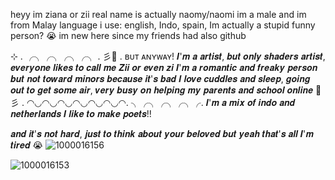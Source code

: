 heyy im ziana or zii 
real name is actually naomy/naomi
im a male and im from Malay
language i use: english, Indo, spain, 
Im actually a stupid funny person? 😭 
im new here since my friends had also github



⊹ . ╭╮╭╮╭╮╭╮ . 彡🌷 . 
 ʙᴜᴛ ᴀɴʏᴡᴀʏ! 
 𝑰'𝒎 𝒂 𝒂𝒓𝒕𝒊𝒔𝒕, 𝒃𝒖𝒕 𝒐𝒏𝒍𝒚 𝒔𝒉𝒂𝒅𝒆𝒓𝒔 𝒂𝒓𝒕𝒊𝒔𝒕, 
 𝒆𝒗𝒆𝒓𝒚𝒐𝒏𝒆 𝒍𝒊𝒌𝒆𝒔 𝒕𝒐 𝒄𝒂𝒍𝒍 𝒎𝒆 𝒁𝒊𝒊 𝒐𝒓 𝒆𝒗𝒆𝒏 𝒛𝒊
 𝑰'𝒎 𝒂 𝒓𝒐𝒎𝒂𝒏𝒕𝒊𝒄 𝒂𝒏𝒅 𝒇𝒓𝒆𝒂𝒌𝒚 𝒑𝒆𝒓𝒔𝒐𝒏 𝒃𝒖𝒕 𝒏𝒐𝒕 𝒕𝒐𝒘𝒂𝒓𝒅 𝒎𝒊𝒏𝒐𝒓𝒔 𝒃𝒆𝒄𝒂𝒖𝒔𝒆 𝒊𝒕'𝒔 𝒃𝒂𝒅
 𝑰 𝒍𝒐𝒗𝒆 𝒄𝒖𝒅𝒅𝒍𝒆𝒔 𝒂𝒏𝒅 𝒔𝒍𝒆𝒆𝒑, 𝒈𝒐𝒊𝒏𝒈 𝒐𝒖𝒕 𝒕𝒐 𝒈𝒆𝒕 𝒔𝒐𝒎𝒆 𝒂𝒊𝒓, 
 𝒗𝒆𝒓𝒚 𝒃𝒖𝒔𝒚 𝒐𝒏 𝒉𝒆𝒍𝒑𝒊𝒏𝒈 𝒎𝒚 𝒑𝒂𝒓𝒆𝒏𝒕𝒔 𝒂𝒏𝒅 𝒔𝒄𝒉𝒐𝒐𝒍 𝒐𝒏𝒍𝒊𝒏𝒆
   🤍 彡 . ◠◡◠◡◠◡◠◡◠◡◠◡◠. ╮╭╮╭╮╭╮╭.
      𝑰'𝒎 𝒂 𝒎𝒊𝒙 𝒐𝒇 𝒊𝒏𝒅𝒐 𝒂𝒏𝒅 𝒏𝒆𝒕𝒉𝒆𝒓𝒍𝒂𝒏𝒅𝒔
       𝑰 𝒍𝒊𝒌𝒆 𝒕𝒐 𝒎𝒂𝒌𝒆 𝒑𝒐𝒆𝒕𝒔!! 

𝒂𝒏𝒅 𝒊𝒕'𝒔 𝒏𝒐𝒕 𝒉𝒂𝒓𝒅, 𝒋𝒖𝒔𝒕 𝒕𝒐 𝒕𝒉𝒊𝒏𝒌 𝒂𝒃𝒐𝒖𝒕 𝒚𝒐𝒖𝒓 𝒃𝒆𝒍𝒐𝒗𝒆𝒅
  𝒃𝒖𝒕 𝒚𝒆𝒂𝒉 𝒕𝒉𝒂𝒕'𝒔 𝒂𝒍𝒍 𝑰'𝒎 𝒕𝒊𝒓𝒆𝒅 😭
  ![1000016156](https://github.com/user-attachments/assets/e86bf8f5-d283-41c8-8096-d6e7aaa87155)



![1000016153](https://github.com/user-attachments/assets/0aeb117e-5855-41f3-ae67-0b38c34acdf6)
